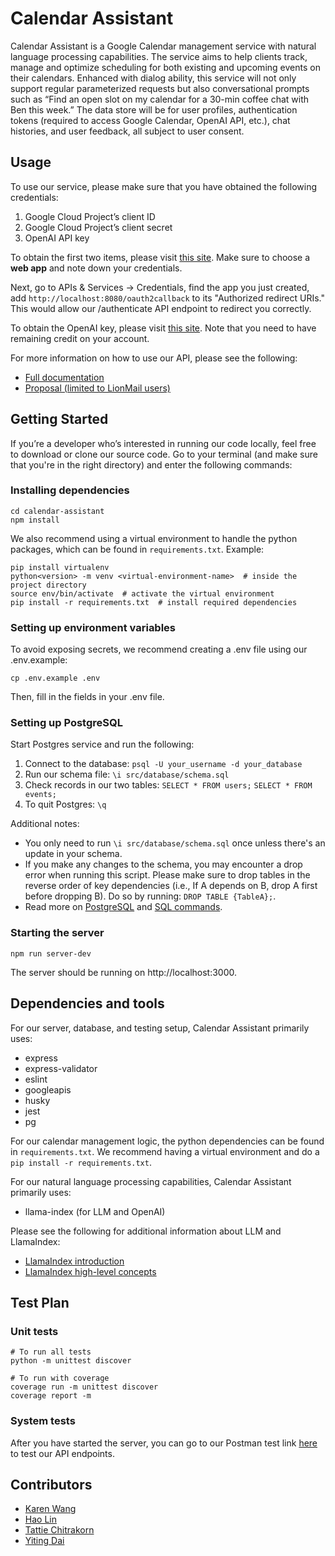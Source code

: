 # Calendar Assistant
Calendar Assistant is a Google Calendar management service with natural language processing capabilities. The service aims to help clients track, manage and optimize scheduling for both existing and upcoming events on their calendars. Enhanced with dialog ability, this service will not only support regular parameterized requests but also conversational prompts such as “Find an open slot on my calendar for a 30-min coffee chat with Ben this week.” The data store will be for user profiles, authentication tokens (required to access Google Calendar, OpenAI API, etc.), chat histories, and user feedback, all subject to user consent.

## Usage
To use our service, please make sure that you have obtained the following credentials:
1. Google Cloud Project’s client ID
2. Google Cloud Project’s client secret
3. OpenAI API key
   
To obtain the first two items, please visit [this site](https://developers.google.com/calendar/api/quickstart/python).
Make sure to choose a __web app__ and note down your credentials. 

Next, go to APIs & Services -> Credentials, find the app you just created, add `http://localhost:8080/oauth2callback` to its "Authorized redirect URIs." This would allow our /authenticate API endpoint to redirect you correctly. 

To obtain the OpenAI key, please visit [this site](https://platform.openai.com/docs/quickstart/add-your-api-key?context=python). Note that you need to have remaining credit on your account.

For more information on how to use our API, please see the following:
* [Full documentation](https://app.swaggerhub.com/apis-docs/Divide-n-Conquer/calendar-assistant/1.0.0)
* [Proposal (limited to LionMail users)](https://docs.google.com/document/d/17Qjl6t27rR_bs1J3gFUqawzSUAEYYyo7WWHOvfNo2GE/edit?usp=sharing)

## Getting Started
If you’re a developer who’s interested in running our code locally, feel free to download or clone our source code. Go to your terminal (and make sure that you're in the right directory) and enter the following commands:

### Installing dependencies
```
cd calendar-assistant
npm install
```
We also recommend using a virtual environment to handle the python packages, which can be found in `requirements.txt`.
Example:
```
pip install virtualenv
python<version> -m venv <virtual-environment-name>  # inside the project directory
source env/bin/activate  # activate the virtual environment
pip install -r requirements.txt  # install required dependencies
```

### Setting up environment variables
To avoid exposing secrets, we recommend creating a .env file using our .env.example:
```
cp .env.example .env
```
Then, fill in the fields in your .env file.

### Setting up PostgreSQL
Start Postgres service and run the following:
1. Connect to the database: 
`psql -U your_username -d your_database`
2. Run our schema file: 
`\i src/database/schema.sql`
3. Check records in our two tables:
`SELECT * FROM users;`
`SELECT * FROM events;`
5. To quit Postgres: 
`\q`

Additional notes:
* You only need to run `\i src/database/schema.sql` once unless there's an update in your schema.
* If you make any changes to the schema, you may encounter a drop error when running this script. Please make sure to drop tables in the reverse order of key dependencies (i.e., If A depends on B, drop A first before dropping B). Do so by running: `DROP TABLE {TableA};`.
* Read more on [PostgreSQL](https://www.postgresql.org/docs/current/index.html) and [SQL commands](https://www.postgresql.org/docs/current/sql-commands.html).

### Starting the server
```
npm run server-dev
```
The server should be running on http://localhost:3000.

## Dependencies and tools
For our server, database, and testing setup, Calendar Assistant primarily uses:
* express
* express-validator
* eslint
* googleapis
* husky
* jest
* pg

For our calendar management logic, the python dependencies can be found in `requirements.txt`. We recommend having a virtual environment and do a `pip install -r requirements.txt`.

For our natural language processing capabilities, Calendar Assistant primarily uses:
* llama-index (for LLM and OpenAI)
  
Please see the following for additional information about LLM and LlamaIndex:
* [LlamaIndex introduction](https://ts.llamaindex.ai/)
* [LlamaIndex high-level concepts](https://gpt-index.readthedocs.io/en/latest/getting_started/concepts.html#high-level-concepts)

## Test Plan

### Unit tests
```
# To run all tests
python -m unittest discover

# To run with coverage
coverage run -m unittest discover
coverage report -m
```

### System tests
After you have started the server, you can go to our Postman test link [here](https://www.postman.com/speeding-crater-260064/workspace/team-workspace/collection/24382407-1efdb353-e3ac-429e-8601-0ae8c17c734a?action=share&creator=24382407) to test our API endpoints.

## Contributors
* [Karen Wang](https://github.com/karenswang)
* [Hao Lin](https://github.com/haolxx)
* [Tattie Chitrakorn](https://github.com/tchitrakorn)
* [Yiting Dai](https://github.com/LilyCuSO4)

